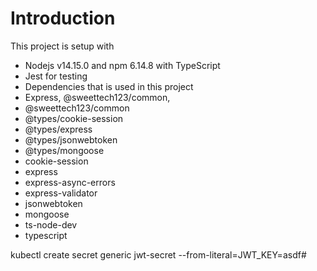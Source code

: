 
# Introduction

This project is setup with 
  -  Nodejs v14.15.0 and npm 6.14.8 with TypeScript
  -  Jest for testing 
  -  Dependencies that is used in this project
  -  Express, @sweettech123/common, 
  -  @sweettech123/common
  -  @types/cookie-session
  -  @types/express
  -  @types/jsonwebtoken
  -  @types/mongoose
  -  cookie-session
  -  express
  -  express-async-errors
  -  express-validator
  -  jsonwebtoken
  -  mongoose
  -  ts-node-dev
  -  typescript

kubectl create secret generic jwt-secret  --from-literal=JWT_KEY=asdf# 